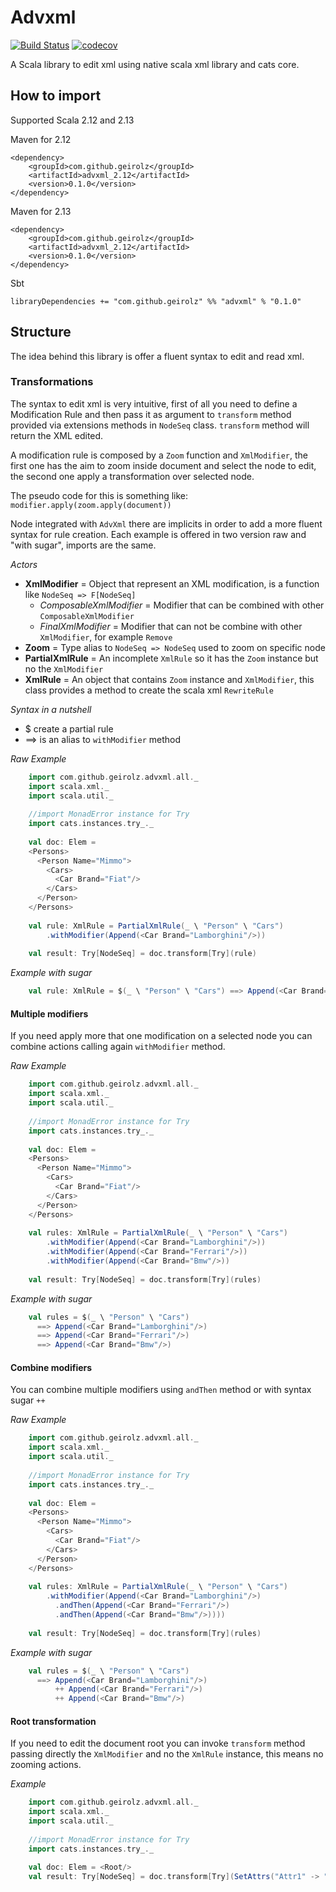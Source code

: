# Advxml
[![Build Status](https://travis-ci.org/geirolz/advxml.svg?branch=master)](https://travis-ci.org/geirolz/advxml)
[![codecov](https://codecov.io/gh/geirolz/advxml/branch/master/graph/badge.svg)](https://codecov.io/gh/geirolz/advxml)

A Scala library to edit xml using native scala xml library and cats core.

## How to import

Supported Scala 2.12 and 2.13

Maven for 2.12
```
<dependency>
    <groupId>com.github.geirolz</groupId>
    <artifactId>advxml_2.12</artifactId>
    <version>0.1.0</version>
</dependency>
```

Maven for 2.13
```
<dependency>
    <groupId>com.github.geirolz</groupId>
    <artifactId>advxml_2.12</artifactId>
    <version>0.1.0</version>
</dependency>
```

Sbt
```
libraryDependencies += "com.github.geirolz" %% "advxml" % "0.1.0"
```

## Structure
The idea behind this library is offer a fluent syntax to edit and read xml.

### Transformations
 The syntax to edit xml is very intuitive, first of all you need to define a Modification Rule 
 and then pass it as argument to `transform` method provided via extensions methods in `NodeSeq` class. 
 `transform` method will return the XML edited.
 
 A modification rule is composed by a `Zoom` function and `XmlModifier`, the first one has the aim to zoom inside document
 and select the node to edit, the second one apply a transformation over selected node.
 
 The pseudo code for this is something like: `modifier.apply(zoom.apply(document))`
 
 Node integrated with `AdvXml` there are implicits in order to add a more fluent syntax for rule creation.
 Each example is offered in two version raw and "with sugar", imports are the same.
 
 <i>Actors</i>
 - **XmlModifier** = Object that represent an XML modification, is a function like `NodeSeq => F[NodeSeq]` 
    - *ComposableXmlModifier* = Modifier that can be combined with other `ComposableXmlModifier`
    - *FinalXmlModifier* = Modifier that can not be combine with other `XmlModifier`, for example `Remove`
 - **Zoom** = Type alias to `NodeSeq => NodeSeq` used to zoom on specific node
 - **PartialXmlRule** = An incomplete `XmlRule` so it has the `Zoom` instance but no the `XmlModifier`
 - **XmlRule** = An object that contains `Zoom` instance and `XmlModifier`, this class provides a method to create the 
 scala xml `RewriteRule`
 
 <i>Syntax in a nutshell</i>
 - $ create a partial rule
 - ==> is an alias to `withModifier` method
 
 *Raw Example*
```scala
    import com.github.geirolz.advxml.all._
    import scala.xml._
    import scala.util._
    
    //import MonadError instance for Try
    import cats.instances.try_._
    
    val doc: Elem = 
    <Persons>
      <Person Name="Mimmo">
        <Cars>
          <Car Brand="Fiat"/>
        </Cars>
      </Person>
    </Persons>
    
    val rule: XmlRule = PartialXmlRule(_ \ "Person" \ "Cars")
        .withModifier(Append(<Car Brand="Lamborghini"/>))
        
    val result: Try[NodeSeq] = doc.transform[Try](rule)  
```

 *Example with sugar*
```scala
    val rule: XmlRule = $(_ \ "Person" \ "Cars") ==> Append(<Car Brand="Lamborghini"/>)
```

#### Multiple modifiers
If you need apply more that one modification on a selected node you can combine actions calling again `withModifier` method.

 *Raw Example*
```scala
    import com.github.geirolz.advxml.all._
    import scala.xml._
    import scala.util._
    
    //import MonadError instance for Try
    import cats.instances.try_._
    
    val doc: Elem = 
    <Persons>
      <Person Name="Mimmo">
        <Cars>
          <Car Brand="Fiat"/>
        </Cars>
      </Person>
    </Persons>
    
    val rules: XmlRule = PartialXmlRule(_ \ "Person" \ "Cars")
        .withModifier(Append(<Car Brand="Lamborghini"/>))
        .withModifier(Append(<Car Brand="Ferrari"/>))
        .withModifier(Append(<Car Brand="Bmw"/>))
        
    val result: Try[NodeSeq] = doc.transform[Try](rules)  
```

 *Example with sugar*
```scala
    val rules = $(_ \ "Person" \ "Cars") 
      ==> Append(<Car Brand="Lamborghini"/>) 
      ==> Append(<Car Brand="Ferrari"/>) 
      ==> Append(<Car Brand="Bmw"/>)
```

#### Combine modifiers
You can combine multiple modifiers using `andThen` method or with syntax sugar `++`

 *Raw Example*
```scala
    import com.github.geirolz.advxml.all._
    import scala.xml._
    import scala.util._
    
    //import MonadError instance for Try
    import cats.instances.try_._
    
    val doc: Elem = 
    <Persons>
      <Person Name="Mimmo">
        <Cars>
          <Car Brand="Fiat"/>
        </Cars>
      </Person>
    </Persons>
    
    val rules: XmlRule = PartialXmlRule(_ \ "Person" \ "Cars")
        .withModifier(Append(<Car Brand="Lamborghini"/>)
          .andThen(Append(<Car Brand="Ferrari"/>)
          .andThen(Append(<Car Brand="Bmw"/>))))
        
    val result: Try[NodeSeq] = doc.transform[Try](rules)  
```
 *Example with sugar*
```scala
    val rules = $(_ \ "Person" \ "Cars") 
      ==> Append(<Car Brand="Lamborghini"/>) 
          ++ Append(<Car Brand="Ferrari"/>) 
          ++ Append(<Car Brand="Bmw"/>)

```

#### Root transformation
If you need to edit the document root you can invoke `transform` method passing directly 
the `XmlModifier` and no the `XmlRule` instance, this means no zooming actions.

 *Example*
```scala
    import com.github.geirolz.advxml.all._
    import scala.xml._
    import scala.util._
    
    //import MonadError instance for Try
    import cats.instances.try_._
    
    val doc: Elem = <Root/>
    val result: Try[NodeSeq] = doc.transform[Try](SetAttrs("Attr1" -> "TEST"))
```


